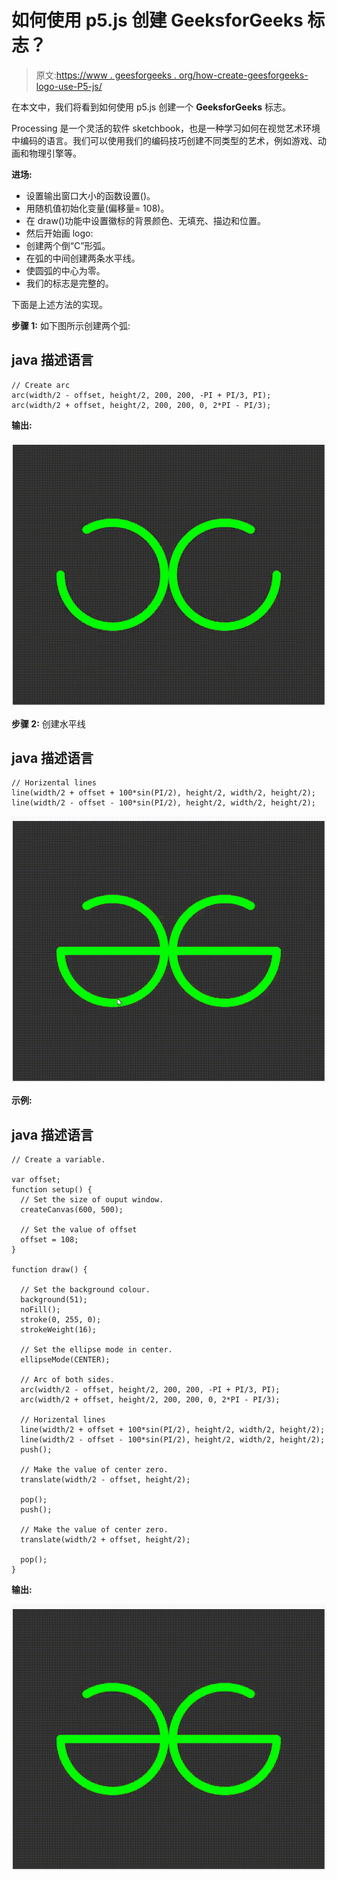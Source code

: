 # 如何使用 p5.js 创建 GeeksforGeeks 标志？

> 原文:[https://www . geesforgeeks . org/how-create-geesforgeeks-logo-use-P5-js/](https://www.geeksforgeeks.org/how-to-create-geeksforgeeks-logo-using-p5-js/)

在本文中，我们将看到如何使用 p5.js 创建一个 **GeeksforGeeks** 标志。

Processing 是一个灵活的软件 sketchbook，也是一种学习如何在视觉艺术环境中编码的语言。我们可以使用我们的编码技巧创建不同类型的艺术，例如游戏、动画和物理引擎等。

**进场:**

*   设置输出窗口大小的函数设置()。
*   用随机值初始化变量(偏移量= 108)。
*   在 draw()功能中设置徽标的背景颜色、无填充、描边和位置。
*   然后开始画 logo:
*   创建两个倒“C”形弧。
*   在弧的中间创建两条水平线。
*   使圆弧的中心为零。
*   我们的标志是完整的。

下面是上述方法的实现。

**步骤 1:** 如下图所示创建两个弧:

## java 描述语言

```
// Create arc
arc(width/2 - offset, height/2, 200, 200, -PI + PI/3, PI);
arc(width/2 + offset, height/2, 200, 200, 0, 2*PI - PI/3);
```

**输出:**

![](img/0398b05d797c7423306871a75ee3e197.png)

**步骤 2:** 创建水平线

## java 描述语言

```
// Horizental lines
line(width/2 + offset + 100*sin(PI/2), height/2, width/2, height/2);
line(width/2 - offset - 100*sin(PI/2), height/2, width/2, height/2);
```

![](img/293e9a2ab218109895c6f94cc4f94b7b.png)

**示例:**

## java 描述语言

```
// Create a variable.

var offset;
function setup() {
  // Set the size of ouput window.
  createCanvas(600, 500);

  // Set the value of offset
  offset = 108;
}

function draw() {

  // Set the background colour.
  background(51);
  noFill();
  stroke(0, 255, 0);
  strokeWeight(16);

  // Set the ellipse mode in center.
  ellipseMode(CENTER);

  // Arc of both sides.
  arc(width/2 - offset, height/2, 200, 200, -PI + PI/3, PI);
  arc(width/2 + offset, height/2, 200, 200, 0, 2*PI - PI/3);

  // Horizental lines
  line(width/2 + offset + 100*sin(PI/2), height/2, width/2, height/2);
  line(width/2 - offset - 100*sin(PI/2), height/2, width/2, height/2);
  push();

  // Make the value of center zero.
  translate(width/2 - offset, height/2);

  pop();
  push();

  // Make the value of center zero.
  translate(width/2 + offset, height/2);

  pop();
}
```

**输出:**

![](img/9de2ad3de84337d4fc39c113acdae506.png)